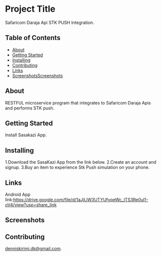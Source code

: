 # Project Title 
Safaricom Daraja Api STK PUSH Integration.

## Table of Contents

- [About](#about)
- [Getting Started](#getting_started)
- [Installing](#installing)
- [Contributing](#contributing)
- [Links](#links)
- [ScreenshotsScreenshots](#screenshots)

## About
RESTFUL microservice program that integrates to Safaricom Daraja Apis and performs
STK push.

## Getting Started
Install Sasakazi App.

## Installing
1.Download the SasaKazi App from the link below.
2.Create an account and signup.
3.Buy an item to experience Stk Push simulation on your phone.

## Links
Android App link:https://drive.google.com/file/d/1aJjLiW3UTYUfypeWc_ITS3Re0uI1-oV4/view?usp=share_link
## Screenshots


## Contributing
denniskirimi.dk@gmail.com.


